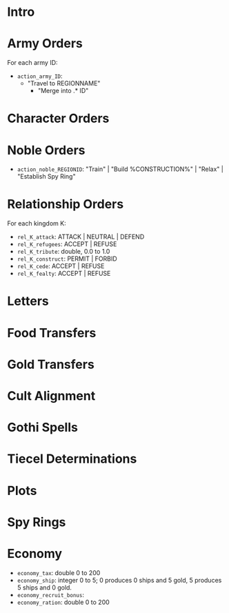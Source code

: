 # Intro


# Army Orders
For each army ID:
 * `action_army_ID`:
   * "Travel to REGIONNAME"
	 * "Merge into .* ID"

# Character Orders

# Noble Orders
 * `action_noble_REGIONID`: "Train" | "Build %CONSTRUCTION%" | "Relax" | "Establish Spy Ring"

# Relationship Orders
For each kingdom K:
 * `rel_K_attack`: ATTACK | NEUTRAL | DEFEND
 * `rel_K_refugees`: ACCEPT | REFUSE
 * `rel_K_tribute`: double, 0.0 to 1.0
 * `rel_K_construct`: PERMIT | FORBID
 * `rel_K_cede`: ACCEPT | REFUSE
 * `rel_K_fealty`: ACCEPT | REFUSE

# Letters

#

# Food Transfers
# Gold Transfers
# Cult Alignment
# Gothi Spells
# Tiecel Determinations
# Plots
# Spy Rings
# Economy
 * `economy_tax`: double 0 to 200
 * `economy_ship`: integer 0 to 5; 0 produces 0 ships and 5 gold, 5 produces 5 ships and 0 gold.
 * `economy_recruit_bonus`: 
 * `economy_ration`: double 0 to 200
